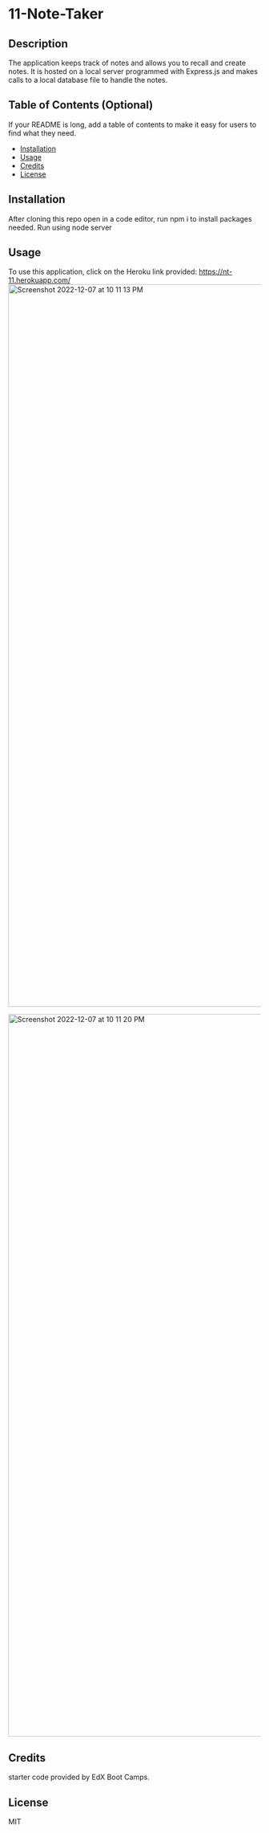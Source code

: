 # 11-Note-Taker

## Description

The application keeps track of notes and allows you to recall and create notes. It is hosted on a local server programmed with Express.js and makes calls to a local database file to handle the notes.

## Table of Contents (Optional)

If your README is long, add a table of contents to make it easy for users to find what they need.

- [Installation](#installation)
- [Usage](#usage)
- [Credits](#credits)
- [License](#license)

## Installation

After cloning this repo open in a code editor, run npm i to install packages needed. 
Run using node server

## Usage

To use this application, click on the Heroku link provided:
https://nt-11.herokuapp.com/
<img width="1440" alt="Screenshot 2022-12-07 at 10 11 13 PM" src="https://user-images.githubusercontent.com/110876203/206362543-ed85f24d-2a95-4bda-b438-51b3c100e2f2.png">

<img width="1440" alt="Screenshot 2022-12-07 at 10 11 20 PM" src="https://user-images.githubusercontent.com/110876203/206362557-c1c131d1-6c16-41dd-b471-478fc286505c.png">

## Credits

starter code provided by EdX Boot Camps.

## License

MIT

